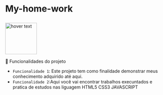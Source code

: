 # My-home-work    <p align="right" >
  <img src="https://avatars.githubusercontent.com/u/62727998?v=" width="100" border-radius="50" title="hover text">
 
</p>

 :hammer: Funcionalidades do projeto

- `Funcionalidade 1`: Este projeto tem como finalidade demonstrar meus conhecimento adquirido até aqui. 
- `Funcionalidade 2`:Aqui você vai encontrar trabalhos execuntados e pratica de estudos nas liguagem HTML5 CSS3 JAVASCRIPT 


